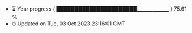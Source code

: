 - ⏳ Year progress { ██████████████████████▁▁▁▁▁▁▁▁ } 75.61 %
- ⏰ Updated on Tue, 03 Oct 2023 23:16:01 GMT

